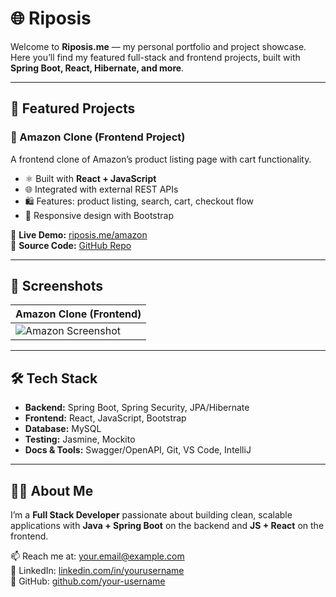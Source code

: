 # 🌐 Riposis

Welcome to **Riposis.me** — my personal portfolio and project showcase.  
Here you’ll find my featured full-stack and frontend projects, built with **Spring Boot, React, Hibernate, and more**.

---

## 🚀 Featured Projects

### 🛒 Amazon Clone (Frontend Project)
A frontend clone of Amazon’s product listing page with cart functionality.  
- ⚛️ Built with **React + JavaScript**  
- 🌐 Integrated with external REST APIs  
- 🛍️ Features: product listing, search, cart, checkout flow  
- 🎨 Responsive design with Bootstrap  

🔗 **Live Demo:** [riposis.me/amazon](https://riposis.me/Amazon)  
📂 **Source Code:** [GitHub Repo](https://github.com/RIP0SIS/Amazon)

---

## 📸 Screenshots

| Amazon Clone (Frontend) |
|--------------------------|
| ![Amazon Screenshot](./assets/amazon-screenshot.png) |

---

## 🛠️ Tech Stack

- **Backend:** Spring Boot, Spring Security, JPA/Hibernate  
- **Frontend:** React, JavaScript, Bootstrap  
- **Database:** MySQL   
- **Testing:** Jasmine, Mockito  
- **Docs & Tools:** Swagger/OpenAPI, Git, VS Code, IntelliJ  

---

## 👨‍💻 About Me

I’m a **Full Stack Developer** passionate about building clean, scalable applications with **Java + Spring Boot** on the backend and **JS + React** on the frontend.  

📫 Reach me at: [your.email@example.com](mailto:aryankhurana135@gamil.com)  
💼 LinkedIn: [linkedin.com/in/yourusername](https://linkedin.com/in/aryan-kumar-651b7926a)  
📂 GitHub: [github.com/your-username](https://github.com/RIP0SIS)
